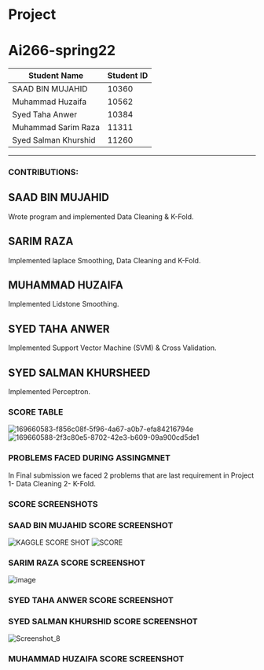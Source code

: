 # Project

# Ai266-spring22


|      Student Name     | Student ID |
| --------------------- | ---------- |
|   SAAD BIN MUJAHID    |    10360   |
|   Muhammad Huzaifa    |    10562   |
|    Syed Taha Anwer    |    10384   |
|  Muhammad Sarim Raza  |    11311   |
| Syed Salman Khurshid  |    11260   |


---------------------------------------------

### CONTRIBUTIONS:

## SAAD BIN MUJAHID
Wrote program and implemented Data Cleaning & K-Fold.

## SARIM RAZA 
Implemented laplace Smoothing, Data Cleaning and K-Fold.

## MUHAMMAD HUZAIFA
Implemented Lidstone Smoothing.

## SYED TAHA ANWER
Implemented Support Vector Machine (SVM) & Cross Validation.

## SYED SALMAN KHURSHEED
Implemented Perceptron.

### SCORE TABLE
![169660583-f856c08f-5f96-4a67-a0b7-efa84216794e](https://user-images.githubusercontent.com/96941322/169661415-5fa6f5d7-ae7a-4c1a-aa79-66af96469de0.png)
![169660588-2f3c80e5-8702-42e3-b609-09a900cd5de1](https://user-images.githubusercontent.com/96941322/169661417-9b5cc4e5-ef8c-493f-99a6-67c77110a0a4.png)


### PROBLEMS FACED DURING ASSINGMNET
In Final submission we faced 2 problems that are last requirement in Project
1- Data Cleaning
2- K-Fold.  

### SCORE SCREENSHOTS

### SAAD BIN MUJAHID SCORE SCREENSHOT
![KAGGLE SCORE SHOT](https://user-images.githubusercontent.com/87540423/169660600-30132caa-738b-4463-a1fa-81f67c92b72e.PNG)
![SCORE](https://user-images.githubusercontent.com/87540423/169660605-40f70c46-a14c-4024-bba2-10cb689c56c2.png)

### SARIM RAZA SCORE SCREENSHOT
![image](https://user-images.githubusercontent.com/55577954/169661093-8b72156d-40f0-4770-9cdb-9a0bc77b70f9.png)


### SYED TAHA ANWER SCORE SCREENSHOT

### SYED SALMAN KHURSHID SCORE SCREENSHOT
![Screenshot_8](https://user-images.githubusercontent.com/96941322/169661411-aac8cff9-6f8d-4909-b7f8-064c4c41ddc8.png)



### MUHAMMAD HUZAIFA SCORE SCREENSHOT
